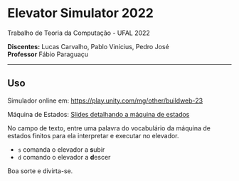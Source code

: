 # Elevator Simulator 2022

Trabalho de Teoria da Computação - UFAL 2022

**Discentes:** Lucas Carvalho, Pablo Vinícius, Pedro José  
**Professor** Fábio Paraguaçu

---

## Uso

Simulador online em: https://play.unity.com/mg/other/buildweb-23

Máquina de Estados: [Slides detalhando a máquina de estados](./automato-finito-elevador.pdf)

No campo de texto, entre uma palavra do vocabulário da máquina de estados
finitos para ela interpretar e executar no elevador.

* `s` comanda o elevador a **s**ubir
* `d` comando o elevador a **d**escer

Boa sorte e divirta-se.
